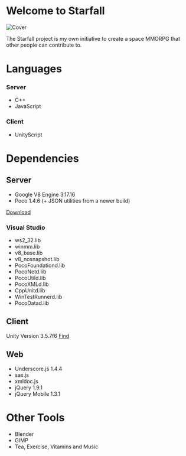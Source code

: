 # Welcome to Starfall

![Cover](http://i1365.photobucket.com/albums/r745/markfarr2011/cover_zps3496e5a1.png)

The Starfall project is my own initiative to create a space MMORPG that other people can contribute to.


# Languages

### Server

+ C++
+ JavaScript

### Client

+ UnityScript

# Dependencies

## Server

+ Google V8 Engine 3.17.16
+ Poco 1.4.6 (+ JSON utilities from a newer build)

[Download](https://docs.google.com/file/d/0B-w-PVgHra9gVnFrYlFyMFp6OVU/edit?usp=sharing)

### Visual Studio

+ ws2_32.lib
+ winmm.lib
+ v8_base.lib
+ v8_nosnapshot.lib
+ PocoFoundationd.lib
+ PocoNetd.lib
+ PocoUtild.lib
+ PocoXMLd.lib
+ CppUnitd.lib
+ WinTestRunnerd.lib
+ PocoDatad.lib

## Client

Unity Version 3.5.7f6 [Find](http://unity3d.com/unity/download/archive)

## Web

+ Underscore.js 1.4.4
+ sax.js
+ xmldoc.js  
+ jQuery 1.9.1
+ jQuery Mobile 1.3.1


# Other Tools

+ Blender 
+ GIMP
+ Tea, Exercise, Vitamins and Music

